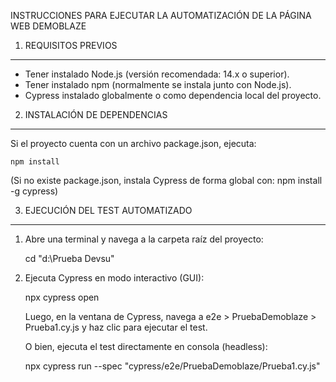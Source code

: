 INSTRUCCIONES PARA EJECUTAR LA AUTOMATIZACIÓN DE LA PÁGINA WEB DEMOBLAZE

1. REQUISITOS PREVIOS
---------------------
- Tener instalado Node.js (versión recomendada: 14.x o superior).
- Tener instalado npm (normalmente se instala junto con Node.js).
- Cypress instalado globalmente o como dependencia local del proyecto.

2. INSTALACIÓN DE DEPENDENCIAS
------------------------------
Si el proyecto cuenta con un archivo package.json, ejecuta:

    npm install

(Si no existe package.json, instala Cypress de forma global con: npm install -g cypress)

3. EJECUCIÓN DEL TEST AUTOMATIZADO
----------------------------------
1. Abre una terminal y navega a la carpeta raíz del proyecto:

    cd "d:\Prueba Devsu"

2. Ejecuta Cypress en modo interactivo (GUI):

    npx cypress open

   Luego, en la ventana de Cypress, navega a e2e > PruebaDemoblaze > Prueba1.cy.js y haz clic para ejecutar el test.

   O bien, ejecuta el test directamente en consola (headless):

    npx cypress run --spec "cypress/e2e/PruebaDemoblaze/Prueba1.cy.js"

